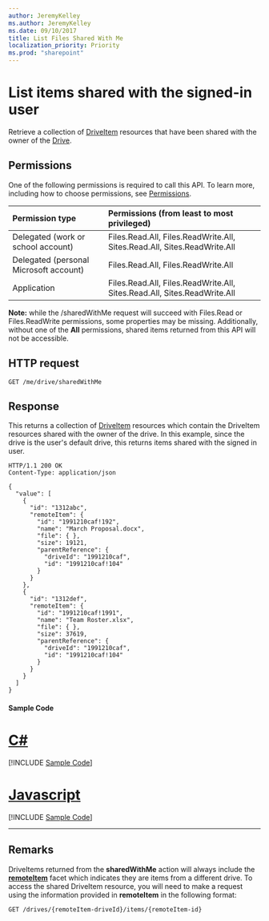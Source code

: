 ```yaml
---
author: JeremyKelley
ms.author: JeremyKelley
ms.date: 09/10/2017
title: List Files Shared With Me
localization_priority: Priority
ms.prod: "sharepoint"
---
```

# List items shared with the signed-in user

Retrieve a collection of [DriveItem](../resources/driveitem.md) resources that have been shared with the owner of the [Drive](../resources/drive.md).

## Permissions

One of the following permissions is required to call this API. To learn more, including how to choose permissions, see [Permissions](/graph/permissions-reference).

|Permission type      | Permissions (from least to most privileged)              |
|:--------------------|:---------------------------------------------------------|
|Delegated (work or school account) | Files.Read.All, Files.ReadWrite.All, Sites.Read.All, Sites.ReadWrite.All    |
|Delegated (personal Microsoft account) | Files.Read.All, Files.ReadWrite.All    |
|Application | Files.Read.All, Files.ReadWrite.All, Sites.Read.All, Sites.ReadWrite.All |

**Note:** while the /sharedWithMe request will succeed with Files.Read or Files.ReadWrite permissions, some properties may be missing.
Additionally, without one of the  **All** permissions, shared items returned from this API will not be accessible.

## HTTP request

<!-- { "blockType": "request", "name": "shared-with-me", "scopes": "files.read", "tags": "service.graph", "target": "action" } -->

```http
GET /me/drive/sharedWithMe
```

## Response

This returns a collection of [DriveItem](../resources/driveitem.md) resources which contain the DriveItem resources shared with the owner of the drive.
In this example, since the drive is the user's default drive, this returns items shared with the signed in user.

<!-- {"blockType": "response", "@odata.type": "Collection(microsoft.graph.driveItem)", "truncated": true} -->

```http
HTTP/1.1 200 OK
Content-Type: application/json

{
  "value": [
    {
      "id": "1312abc",
      "remoteItem": {
        "id": "1991210caf!192",
        "name": "March Proposal.docx",
        "file": { },
        "size": 19121,
        "parentReference": {
          "driveId": "1991210caf",
          "id": "1991210caf!104"
        }
      }
    },
    {
      "id": "1312def",
      "remoteItem": {
        "id": "1991210caf!1991",
        "name": "Team Roster.xlsx",
        "file": { },
        "size": 37619,
        "parentReference": {
          "driveId": "1991210caf",
          "id": "1991210caf!104"
        }
      }
    }
  ]
}
```
#### Sample Code
# [C#](#tab/CS)
[!INCLUDE [Sample Code]( ../includes/shared-with-me-C#-snippets.md)]

# [Javascript](#tab/Javascript)
[!INCLUDE [Sample Code]( ../includes/shared-with-me-Javascript-snippets.md)]

---


## Remarks

DriveItems returned from the **sharedWithMe** action will always include the [**remoteItem**](../resources/remoteitem.md) facet which indicates they are items from a different drive.
To access the shared DriveItem resource, you will need to make a request using the information provided in **remoteItem** in the following format:

<!-- { "blockType": "ignored", "name": "drives-get-remoteitem" } -->

```http
GET /drives/{remoteItem-driveId}/items/{remoteItem-id}
```

<!-- {
  "type": "#page.annotation",
  "description": "List the items shared with the owner of a drive.",
  "keywords": "drive,onedrive.drive,default drive",
  "section": "documentation",
  "tocPath": "Sharing/Shared with me"
} -->
